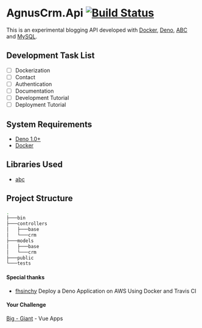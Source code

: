 # AgnusCrm.Api [![Build Status](https://travis-ci.org/Aguns/AgnusCrm.Api.svg?branch=master)](https://travis-ci.org/github/Aguns/AgnusCrm.Api)

This is an experimental blogging API developed with [Docker](https://www.docker.com/get-started), [Deno](https://deno.land/), [ABC](https://github.com/zhmushan/abc/blob/master/README.md) and [MySQL](https://www.mysql.com/).


## Development Task List

- [ ] Dockerization 
- [ ] Contact 
- [ ] Authentication 
- [ ] Documentation 
- [ ] Development Tutorial 
- [ ] Deployment Tutorial 

## System Requirements

- [Deno 1.0+](https://deno.land/)
- [Docker](https://www.docker.com/get-started)

## Libraries Used

- [abc](https://deno.land/x/abc)

## Project Structure

```bash
.
├───bin
├───controllers
│   ├───base
│   └───crm
├───models
│   ├───base
│   └───crm
├───public
└───tests
```

#### Special thanks
- [fhsinchy](https://github.com/fhsinchy/deno-blog) Deploy a Deno Application on AWS Using Docker and Travis CI

#### Your Challenge
[Big - Giant](https://dev.to/subs/big-giant-vue-apps-5048) - Vue Apps
